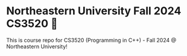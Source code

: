 # Northeastern University Fall 2024 CS3520 🐺
This is course repo for CS3520 (Programming in C++) - Fall 2024 @ Northeastern University!
